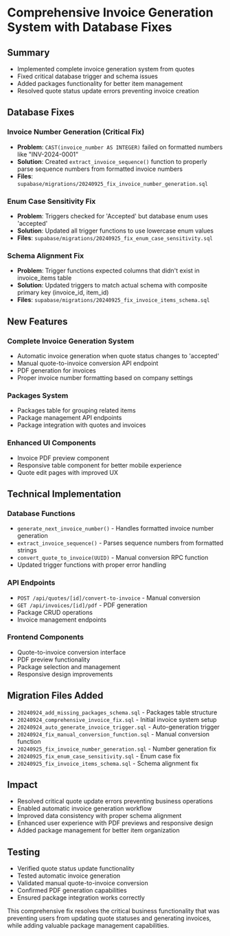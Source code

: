 # Comprehensive Invoice Generation System with Database Fixes

## Summary
- Implemented complete invoice generation system from quotes
- Fixed critical database trigger and schema issues
- Added packages functionality for better item management
- Resolved quote status update errors preventing invoice creation

## Database Fixes

### Invoice Number Generation (Critical Fix)
- **Problem**: `CAST(invoice_number AS INTEGER)` failed on formatted numbers like "INV-2024-0001"
- **Solution**: Created `extract_invoice_sequence()` function to properly parse sequence numbers from formatted invoice numbers
- **Files**: `supabase/migrations/20240925_fix_invoice_number_generation.sql`

### Enum Case Sensitivity Fix
- **Problem**: Triggers checked for 'Accepted' but database enum uses 'accepted'
- **Solution**: Updated all trigger functions to use lowercase enum values
- **Files**: `supabase/migrations/20240925_fix_enum_case_sensitivity.sql`

### Schema Alignment Fix
- **Problem**: Trigger functions expected columns that didn't exist in invoice_items table
- **Solution**: Updated triggers to match actual schema with composite primary key (invoice_id, item_id)
- **Files**: `supabase/migrations/20240925_fix_invoice_items_schema.sql`

## New Features

### Complete Invoice Generation System
- Automatic invoice generation when quote status changes to 'accepted'
- Manual quote-to-invoice conversion API endpoint
- PDF generation for invoices
- Proper invoice number formatting based on company settings

### Packages System
- Packages table for grouping related items
- Package management API endpoints
- Package integration with quotes and invoices

### Enhanced UI Components
- Invoice PDF preview component
- Responsive table component for better mobile experience
- Quote edit pages with improved UX

## Technical Implementation

### Database Functions
- `generate_next_invoice_number()` - Handles formatted invoice number generation
- `extract_invoice_sequence()` - Parses sequence numbers from formatted strings
- `convert_quote_to_invoice(UUID)` - Manual conversion RPC function
- Updated trigger functions with proper error handling

### API Endpoints
- `POST /api/quotes/[id]/convert-to-invoice` - Manual conversion
- `GET /api/invoices/[id]/pdf` - PDF generation
- Package CRUD operations
- Invoice management endpoints

### Frontend Components
- Quote-to-invoice conversion interface
- PDF preview functionality
- Package selection and management
- Responsive design improvements

## Migration Files Added
- `20240924_add_missing_packages_schema.sql` - Packages table structure
- `20240924_comprehensive_invoice_fix.sql` - Initial invoice system setup
- `20240924_auto_generate_invoice_trigger.sql` - Auto-generation trigger
- `20240924_fix_manual_conversion_function.sql` - Manual conversion function
- `20240925_fix_invoice_number_generation.sql` - Number generation fix
- `20240925_fix_enum_case_sensitivity.sql` - Enum case fix
- `20240925_fix_invoice_items_schema.sql` - Schema alignment fix

## Impact
- Resolved critical quote update errors preventing business operations
- Enabled automatic invoice generation workflow
- Improved data consistency with proper schema alignment
- Enhanced user experience with PDF previews and responsive design
- Added package management for better item organization

## Testing
- Verified quote status update functionality
- Tested automatic invoice generation
- Validated manual quote-to-invoice conversion
- Confirmed PDF generation capabilities
- Ensured package integration works correctly

This comprehensive fix resolves the critical business functionality that was preventing users from updating quote statuses and generating invoices, while adding valuable package management capabilities.